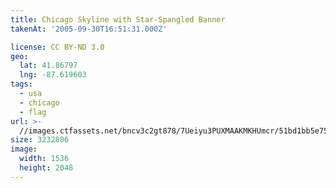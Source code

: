 ```yaml
---
title: Chicago Skyline with Star-Spangled Banner
takenAt: '2005-09-30T16:51:31.000Z'

license: CC BY-ND 3.0
geo:
  lat: 41.86797
  lng: -87.619603
tags:
  - usa
  - chicago
  - flag
url: >-
  //images.ctfassets.net/bncv3c2gt878/7Ueiyu3PUXMAAKMKHUmcr/51bd1bb5e757711d8158bf6e9d535a02/chicago-skyline-with-star-spangled-banner_4324883337_o
size: 3232806
image:
  width: 1536
  height: 2048
---
```

